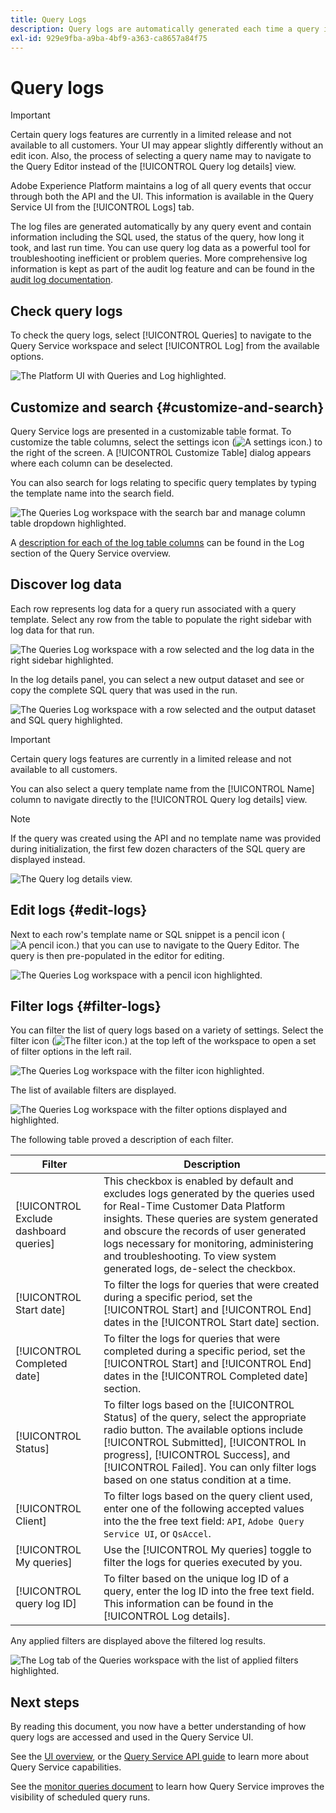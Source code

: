 ```yaml
---
title: Query Logs
description: Query logs are automatically generated each time a query is executed and are available through the UI to help with troubleshooting. This document outlines how to use and navigate the Query Service Logs section of the UI.
exl-id: 929e9fba-a9ba-4bf9-a363-ca8657a84f75
---
```

# Query logs

>[!IMPORTANT]
>
>Certain query logs features are currently in a limited release and not available to all customers. Your UI may appear slightly differently without an edit icon. Also, the process of selecting a query name may to navigate to the Query Editor instead of the [!UICONTROL Query log details] view.

Adobe Experience Platform maintains a log of all query events that occur through both the API and the UI. This information is available in the Query Service UI from the [!UICONTROL Logs] tab.  

The log files are generated automatically by any query event and contain information including the SQL used, the status of the query, how long it took, and last run time. You can use query log data as a powerful tool for troubleshooting inefficient or problem queries. More comprehensive log information is kept as part of the audit log feature and can be found in the [audit log documentation](../../landing/governance-privacy-security/audit-logs/overview.md).

## Check query logs

To check the query logs, select [!UICONTROL Queries] to navigate to the Query Service workspace and select [!UICONTROL Log] from the available options.

![The Platform UI with Queries and Log highlighted.](../images/ui/query-log/logs.png)

## Customize and search {#customize-and-search}

Query Service logs are presented in a customizable table format. To customize the table columns, select the settings icon (![A settings icon.](../images/ui/query-log/settings-icon.png)) to the right of the screen. A [!UICONTROL Customize Table] dialog appears where each column can be deselected.

You can also search for logs relating to specific query templates by typing the template name into the search field.

![The Queries Log workspace with the search bar and manage column table dropdown highlighted.](../images/ui/query-log/customize-logs.png)

A [description for each of the log table columns](./overview.md#log) can be found in the Log section of the Query Service overview. 

## Discover log data

Each row represents log data for a query run associated with a query template. Select any row from the table to populate the right sidebar with log data for that run.

![The Queries Log workspace with a row selected and the log data in the right sidebar highlighted.](../images/ui/query-log/log-details.png)

In the log details panel, you can select a new output dataset and see or copy the complete SQL query that was used in the run.

![The Queries Log workspace with a row selected and the output dataset and SQL query highlighted.](../images/ui/query-log/edit-output-dataset.png)

>[!IMPORTANT]
>
>Certain query logs features are currently in a limited release and not available to all customers.

You can also select a query template name from the [!UICONTROL Name] column to navigate directly to the [!UICONTROL Query log details] view.

>[!NOTE]
>
>If the query was created using the API and no template name was provided during initialization, the first few dozen characters of the SQL query are displayed instead.

![The Query log details view.](../images/ui/query-log/query-log-details.png)

## Edit logs {#edit-logs}

Next to each row's template name or SQL snippet is a pencil icon (![A pencil icon.](../images/ui/query-log/edit-icon.png)) that you can use to navigate to the Query Editor. The query is then pre-populated in the editor for editing.

![The Queries Log workspace with a pencil icon highlighted.](../images/ui/query-log/edit-query.png)

## Filter logs {#filter-logs}

You can filter the list of query logs based on a variety of settings. Select the filter icon (![The filter icon.](../images/ui/query-log/filter-icon.png)) at the top left of the workspace to open a set of filter options in the left rail. 

![The Queries Log workspace with the filter icon highlighted.]()

The list of available filters are displayed.

![The Queries Log workspace with the filter options displayed and highlighted.]()

The following table proved a description of each filter.

| Filter | Description |
| ------ | ----------- |
| [!UICONTROL Exclude dashboard queries] | This checkbox is enabled by default and excludes logs generated by the queries used for Real-Time Customer Data Platform insights. These queries are system generated and obscure the records of user generated logs necessary for monitoring, administering and troubleshooting. To view system generated logs, de-select the checkbox. |
| [!UICONTROL Start date] | To filter the logs for queries that were created during a specific period, set the [!UICONTROL Start] and [!UICONTROL End] dates in the [!UICONTROL Start date] section. |
| [!UICONTROL Completed date] | To filter the logs for queries that were completed during a specific period, set the [!UICONTROL Start] and [!UICONTROL End] dates in the [!UICONTROL Completed date] section. |
| [!UICONTROL Status] | To filter logs based on the [!UICONTROL Status] of the query, select the appropriate radio button. The available options include [!UICONTROL Submitted], [!UICONTROL In progress], [!UICONTROL Success], and [!UICONTROL Failed]. You can only filter logs based on one status condition at a time. |
| [!UICONTROL Client] | To filter logs based on the query client used, enter one of the following accepted values into the the free text field: `API`, `Adobe Query Service UI`, or `QsAccel`. |
| [!UICONTROL My queries] | Use the [!UICONTROL My queries] toggle to filter the logs for queries executed by you. |
| [!UICONTROL query log ID] | To filter based on the unique log ID of a query, enter the log ID into the free text field. This information can be found in the [!UICONTROL Log details]. |

Any applied filters are displayed above the filtered log results.

![The Log tab of the Queries workspace with the list of applied filters highlighted.]()

<!-- https://jira.corp.adobe.com/browse/PLAT-166409 -->

## Next steps

By reading this document, you now have a better understanding of how query logs are accessed and used in the Query Service UI. 

See the [UI overview](./overview.md), or the [Query Service API guide](../api/getting-started.md) to learn more about Query Service capabilities.

See the [monitor queries document](./monitor-queries.md) to learn how Query Service improves the visibility of scheduled query runs.
